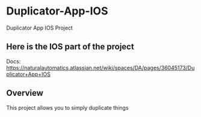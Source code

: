 # Duplicator-App-IOS
Duplicator App IOS Project

## Here is the IOS part of the project
Docs: https://naturalautomatics.atlassian.net/wiki/spaces/DA/pages/36045173/Duplicator+App+IOS

## Overview 
This project allows you to simply duplicate things
